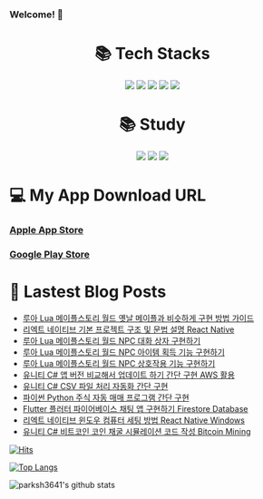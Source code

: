 ### Welcome! 👋

<div align=center><h1>📚 Tech Stacks</h1></div>

<div align=center>   
  <img src="https://img.shields.io/badge/Unity-100000?style=for-the-badge&logo=unity&logoColor=white"/>
  <img src="https://img.shields.io/badge/C%23-239120?style=for-the-badge&logo=c-sharp&logoColor=white"/>
  <img src="https://img.shields.io/badge/Android-3DDC84?style=for-the-badge&logo=android&logoColor=white"/>
  <img src="https://img.shields.io/badge/iOS-000000?style=for-the-badge&logo=ios&logoColor=white"/>
  <img src="https://img.shields.io/badge/googleads-4285F4?style=for-the-badge&logoColor=white"/>
  <br>
</div>


<div align=center><h1>📚 Study</h1></div>
<div align=center>   
  <img src="https://img.shields.io/badge/Flutter-02569B?style=for-the-badge&logo=flutter&logoColor=white"/>
  <img src="https://img.shields.io/badge/Dart-0175C2?style=for-the-badge&logo=dart&logoColor=white"/>
  <img src="https://img.shields.io/badge/swift-F05138?style=for-the-badge&logo=flutter&logoColor=white"/>
    <br>
</div>


<div><h1>💻 My App Download URL</h1></div>

### [Apple App Store](https://apps.apple.com/kr/developer/seong-hyeon-park/id1637056031)
### [Google Play Store](https://play.google.com/store/apps/dev?id=8493220400768769623)


<div><h1>📕 Lastest Blog Posts</h1></div>

<!-- BLOG-POST-LIST:START -->
- [루아 Lua 메이플스토리 월드 옛날 메이플과 비슷하게 구현 방법 가이드](https://parksh3641.tistory.com/entry/%EB%A3%A8%EC%95%84-Lua-%EB%A9%94%EC%9D%B4%ED%94%8C%EC%8A%A4%ED%86%A0%EB%A6%AC-%EC%9B%94%EB%93%9C-%EC%98%9B%EB%82%A0-%EB%A9%94%EC%9D%B4%ED%94%8C%EA%B3%BC-%EB%B9%84%EC%8A%B7%ED%95%98%EA%B2%8C-%EA%B5%AC%ED%98%84-%EB%B0%A9%EB%B2%95-%EA%B0%80%EC%9D%B4%EB%93%9C)
- [리엑트 네이티브 기본 프로젝트 구조 및 문법 설명 React Native](https://parksh3641.tistory.com/entry/%EB%A6%AC%EC%97%91%ED%8A%B8-%EB%84%A4%EC%9D%B4%ED%8B%B0%EB%B8%8C-%EA%B8%B0%EB%B3%B8-%ED%94%84%EB%A1%9C%EC%A0%9D%ED%8A%B8-%EA%B5%AC%EC%A1%B0-%EB%B0%8F-%EB%AC%B8%EB%B2%95-%EC%84%A4%EB%AA%85-React-Native)
- [루아 Lua 메이플스토리 월드 NPC 대화 상자 구현하기](https://parksh3641.tistory.com/entry/%EB%A3%A8%EC%95%84-Lua-%EB%A9%94%EC%9D%B4%ED%94%8C%EC%8A%A4%ED%86%A0%EB%A6%AC-%EC%9B%94%EB%93%9C-NPC-%EB%8C%80%ED%99%94-%EC%83%81%EC%9E%90-%EA%B5%AC%ED%98%84%ED%95%98%EA%B8%B0)
- [루아 Lua 메이플스토리 월드 NPC 아이템 획득 기능 구현하기](https://parksh3641.tistory.com/entry/%EB%A3%A8%EC%95%84-Lua-%EB%A9%94%EC%9D%B4%ED%94%8C%EC%8A%A4%ED%86%A0%EB%A6%AC-%EC%9B%94%EB%93%9C-NPC-%EC%95%84%EC%9D%B4%ED%85%9C-%ED%9A%8D%EB%93%9D-%EA%B8%B0%EB%8A%A5-%EA%B5%AC%ED%98%84%ED%95%98%EA%B8%B0)
- [루아 Lua 메이플스토리 월드 NPC 상호작용 기능 구현하기](https://parksh3641.tistory.com/entry/%EB%A3%A8%EC%95%84-Lua-%EB%A9%94%EC%9D%B4%ED%94%8C%EC%8A%A4%ED%86%A0%EB%A6%AC-%EC%9B%94%EB%93%9C-NPC-%EC%83%81%ED%98%B8%EC%9E%91%EC%9A%A9-%EA%B8%B0%EB%8A%A5-%EA%B5%AC%ED%98%84%ED%95%98%EA%B8%B0)
- [유니티 C# 앱 버전 비교해서 업데이트 하기 간단 구현 AWS 활용](https://parksh3641.tistory.com/entry/%EC%9C%A0%EB%8B%88%ED%8B%B0-C-%EC%95%B1-%EB%B2%84%EC%A0%84-%EB%B9%84%EA%B5%90%ED%95%B4%EC%84%9C-%EC%97%85%EB%8D%B0%EC%9D%B4%ED%8A%B8-%ED%95%98%EA%B8%B0-%EA%B0%84%EB%8B%A8-%EA%B5%AC%ED%98%84-AWS-%ED%99%9C%EC%9A%A9)
- [유니티 C# CSV 파일 처리 자동화 간단 구현](https://parksh3641.tistory.com/entry/%EC%9C%A0%EB%8B%88%ED%8B%B0-C-CSV-%ED%8C%8C%EC%9D%BC-%EC%B2%98%EB%A6%AC-%EC%9E%90%EB%8F%99%ED%99%94-%EA%B0%84%EB%8B%A8-%EA%B5%AC%ED%98%84)
- [파이썬 Python 주식 자동 매매 프로그램 간단 구현](https://parksh3641.tistory.com/entry/%ED%8C%8C%EC%9D%B4%EC%8D%AC-Python-%EC%A3%BC%EC%8B%9D-%EC%9E%90%EB%8F%99-%EB%A7%A4%EB%A7%A4-%ED%94%84%EB%A1%9C%EA%B7%B8%EB%9E%A8-%EA%B0%84%EB%8B%A8-%EA%B5%AC%ED%98%84)
- [Flutter 플러터 파이어베이스 채팅 앱 구현하기 Firestore Database](https://parksh3641.tistory.com/entry/Flutter-%ED%94%8C%EB%9F%AC%ED%84%B0-%ED%8C%8C%EC%9D%B4%EC%96%B4%EB%B2%A0%EC%9D%B4%EC%8A%A4-%EC%B1%84%ED%8C%85-%EC%95%B1-%EA%B5%AC%ED%98%84%ED%95%98%EA%B8%B0-Firestore-Database)
- [리엑트 네이티브 윈도우 컴퓨터 세팅 방법 React Native Windows](https://parksh3641.tistory.com/entry/%EB%A6%AC%EC%97%91%ED%8A%B8-%EB%84%A4%EC%9D%B4%ED%8B%B0%EB%B8%8C-%EC%9C%88%EB%8F%84%EC%9A%B0-%EC%BB%B4%ED%93%A8%ED%84%B0-%EC%84%B8%ED%8C%85-%EB%B0%A9%EB%B2%95-React-Native-Windows)
- [유니티 C# 비트코인 코인 채굴 시뮬레이션 코드 작성 Bitcoin Mining](https://parksh3641.tistory.com/entry/%EC%9C%A0%EB%8B%88%ED%8B%B0-C-%EB%B9%84%ED%8A%B8%EC%BD%94%EC%9D%B8-%EC%BD%94%EC%9D%B8-%EC%B1%84%EA%B5%B4-%EC%8B%9C%EB%AE%AC%EB%A0%88%EC%9D%B4%EC%85%98-%EC%BD%94%EB%93%9C-%EC%9E%91%EC%84%B1)
<!-- BLOG-POST-LIST:END -->
 
 
 
 
[![Hits](https://hits.seeyoufarm.com/api/count/incr/badge.svg?url=https%3A%2F%2Fgithub.com%2Fparksh3641&count_bg=%2379C83D&title_bg=%23555555&icon=&icon_color=%23E7E7E7&title=hits&edge_flat=false)](https://hits.seeyoufarm.com)

[![Top Langs](https://github-readme-stats.vercel.app/api/top-langs/?username=parksh3641)](https://github.com/parksh3641/github-readme-stats)

![parksh3641's github stats](https://github-readme-stats.vercel.app/api?username=parksh3641&show_icons=true)
